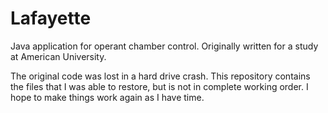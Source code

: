 # Lafayette

Java application for operant chamber control. Originally written for a study at American University.

The original code was lost in a hard drive crash. This repository contains the files that I was able to restore, but is not in complete working order. I hope to make things work again as I have time.